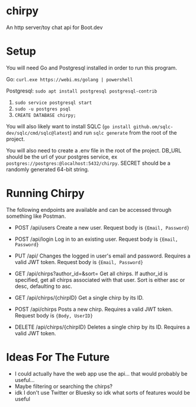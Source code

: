 # chirpy
An http server/toy chat api for Boot.dev

# Setup
You will need Go and Postgresql installed in order to run this program.

Go: `curl.exe https://webi.ms/golang | powershell`

Postgresql: `sudo apt install postgresql postgresql-contrib`

1. `sudo service postgresql start`
2. `sudo -u postgres psql`
3. `CREATE DATABASE chirpy;`

You will also likely want to install SQLC (`go install github.om/sqlc-dev/sqlc/cmd/sqlc@latest`) and run `sqlc generate` from the root of the project.

You will also need to create a .env file in the root of the project.  DB_URL should be the url of your postgres service, ex `postgres://postgres:@localhost:5432/chirpy`.  SECRET should be a randomly generated 64-bit string.

# Running Chirpy
The following endpoints are available and can be accessed through something like Postman.

- POST /api/users
Create a new user.  Request body is `{Email, Password}`
- POST /api/login
Log in to an existing user.  Request body is `{Email, Password}`
- PUT /api/
Changes the logged in user's email and password.  Requires a valid JWT token.  Request body is `{Email, Password}`

- GET /api/chirps?author_id=&sort=
Get all chirps.  If author_id is specified, get all chirps associated with that user.  Sort is either asc or desc, defaulting to asc.
- GET /api/chirps/{chirpID}
Get a single chirp by its ID.
- POST /api/chirps
Posts a new chirp.  Requires a valid JWT token.  Request body is `{Body, UserID}`
- DELETE /api/chirps/{chirpID}
Deletes a single chirp by its ID.  Requires a valid JWT token.

# Ideas For The Future
- I could actually have the web app use the api... that would probably be useful...
- Maybe filtering or searching the chirps?
- idk I don't use Twitter or Bluesky so idk what sorts of features would be useful